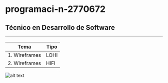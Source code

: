 # programaci-n-2770672
## Técnico en Desarrollo de Software
---

|Tema | Tipo |
|-------|-------|
|1. Wireframes  | LOHI |
|2. Wireframes  | HIFI |

![alt text](http://tinyurl.com/3crej4w8)